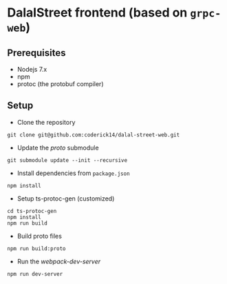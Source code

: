 # DalalStreet frontend (based on `grpc-web`)

## Prerequisites
- Nodejs 7.x
- npm
- protoc (the protobuf compiler)

## Setup
- Clone the repository
```
git clone git@github.com:coderick14/dalal-street-web.git
```
- Update the *proto* submodule
```
git submodule update --init --recursive
```
- Install dependencies from `package.json`
```
npm install
```
- Setup ts-protoc-gen (customized)
```
cd ts-protoc-gen
npm install
npm run build
```
- Build proto files
```
npm run build:proto
```
- Run the *webpack-dev-server*
```
npm run dev-server
```
